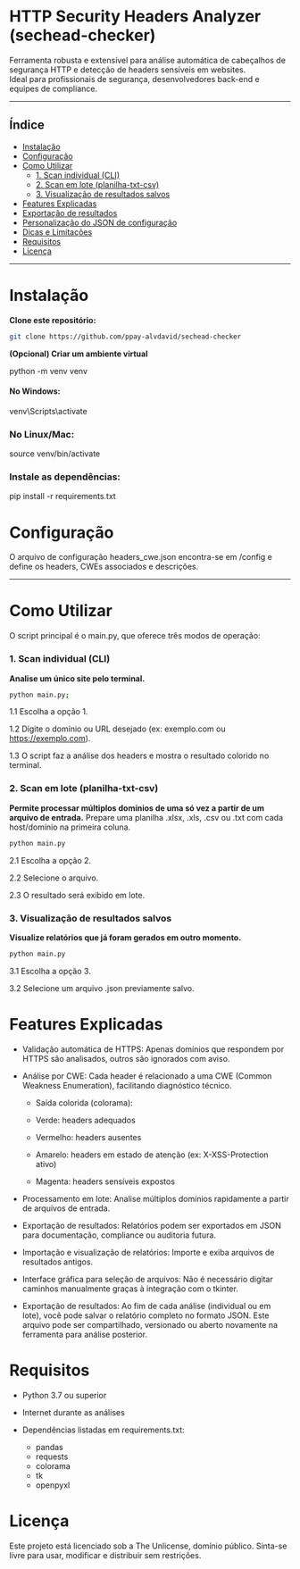 # HTTP Security Headers Analyzer (sechead-checker)

Ferramenta robusta e extensível para análise automática de cabeçalhos de segurança HTTP e detecção de headers sensíveis em websites.  
Ideal para profissionais de segurança, desenvolvedores back-end e equipes de compliance.

---

## Índice

- [Instalação](#instalação)
- [Configuração](#configuração)
- [Como Utilizar](#como-utilizar)
  - [1. Scan individual (CLI)](#1-scan-individual-cli)
  - [2. Scan em lote (planilha-txt-csv)](#2-scan-em-lote-planilha-txt-csv)
  - [3. Visualização de resultados salvos](#3-visualização-de-resultados-salvos)
- [Features Explicadas](#features-explicadas)
- [Exportação de resultados](#exportação-de-resultados)
- [Personalização do JSON de configuração](#personalização-do-json-de-configuração)
- [Dicas e Limitações](#dicas-e-limitações)
- [Requisitos](#requisitos)
- [Licença](#licença)

---

# Instalação

**Clone este repositório:**
   ```bash
   git clone https://github.com/ppay-alvdavid/sechead-checker
   ```

**(Opcional) Criar um ambiente virtual**

python -m venv venv
#### No Windows:
venv\Scripts\activate
### No Linux/Mac:
source venv/bin/activate

### Instale as dependências:
pip install -r requirements.txt

# Configuração
O arquivo de configuração headers_cwe.json encontra-se em /config e define os headers, CWEs associados e descrições.

---
# Como Utilizar
O script principal é o main.py, que oferece três modos de operação:

### 1. Scan individual (CLI)
**Analise um único site pelo terminal.** 
```bash
python main.py;
```
1.1 Escolha a opção 1.

1.2 Digite o domínio ou URL desejado (ex: exemplo.com ou https://exemplo.com).

1.3 O script faz a análise dos headers e mostra o resultado colorido no terminal.

### 2. Scan em lote (planilha-txt-csv)
**Permite processar múltiplos domínios de uma só vez a partir de um arquivo de entrada.** Prepare uma planilha .xlsx, .xls, .csv ou .txt com cada host/domínio na primeira coluna.

```bash
python main.py
```

2.1 Escolha a opção 2.

2.2 Selecione o arquivo.

2.3 O resultado será exibido em lote.

### 3. Visualização de resultados salvos
**Visualize relatórios que já foram gerados em outro momento.**

```bash
python main.py
```

3.1 Escolha a opção 3.

3.2 Selecione um arquivo .json previamente salvo.

# Features Explicadas

- Validação automática de HTTPS: Apenas domínios que respondem por HTTPS são analisados, outros são ignorados com aviso.

- Análise por CWE: Cada header é relacionado a uma CWE (Common Weakness Enumeration), facilitando diagnóstico técnico.

  - Saída colorida (colorama):

  - Verde: headers adequados

  - Vermelho: headers ausentes

  - Amarelo: headers em estado de atenção (ex: X-XSS-Protection ativo)

  - Magenta: headers sensíveis expostos

- Processamento em lote: Analise múltiplos domínios rapidamente a partir de arquivos de entrada.

- Exportação de resultados: Relatórios podem ser exportados em JSON para documentação, compliance ou auditoria futura.

- Importação e visualização de relatórios: Importe e exiba arquivos de resultados antigos.

- Interface gráfica para seleção de arquivos: Não é necessário digitar caminhos manualmente graças à integração com o tkinter.

- Exportação de resultados: Ao fim de cada análise (individual ou em lote), você pode salvar o relatório completo no formato JSON. Este arquivo pode ser compartilhado, versionado ou aberto novamente na ferramenta para análise posterior.

# Requisitos
- Python 3.7 ou superior

- Internet durante as análises

- Dependências listadas em requirements.txt:
  - pandas
  - requests
  - colorama
  - tk
  - openpyxl

# Licença
Este projeto está licenciado sob a The Unlicense, domínio público.
Sinta-se livre para usar, modificar e distribuir sem restrições.
